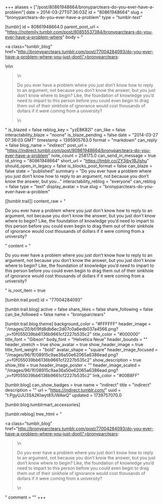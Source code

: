 +++
aliases = ["/post/80861948664/bronyparctears-do-you-ever-have-a-problem"]
date = 2014-03-27T07:36:03Z
id = "80861948664"
slug = "bronyparctears-do-you-ever-have-a-problem"
type = "tumblr-text"

[tumblr]
id = 80861948664.0
parent_post_url = "https://notemily.tumblr.com/post/80855537384/bronyparctears-do-you-ever-have-a-problem-where"
body = "<p><a class=\"tumblr_blog\" href=\"http://bronyparctears.tumblr.com/post/77004284093/do-you-ever-have-a-problem-where-you-just-dont\">bronyparctears</a>:</p>\n\n<blockquote>\n<p>Do you ever have a problem where you just don’t know how to reply to an argument, not because you don’t know the answer, but you just don’t know where to begin? Like, the foundation of knowledge you’d need to impart to this person before you could even begin to drag them out of their sinkhole of ignorance would cost thousands of dollars if it were coming from a university?</p>\n</blockquote>"
is_blazed = false
reblog_key = "yzE8K82I"
can_like = false
interactability_blaze = "noone"
is_blaze_pending = false
date = "2014-03-27 07:36:03 GMT"
timestamp = 1395905763.0
format = "markdown"
can_reply = false
blog_name = "indirect"
post_url = "https://indirect.tumblr.com/post/80861948664/bronyparctears-do-you-ever-have-a-problem"
note_count = 258175.0
can_send_in_message = true
id_string = "80861948664"
short_url = "https://tmblr.co/ZY3jby1BJlshu"
should_open_in_legacy = false
is_blocks_post_format = false
can_blaze = false
state = "published"
summary = "Do you ever have a problem where you just don’t know how to reply to an argument, not because you don’t know the answer, but you..."
interactability_reblog = "everyone"
can_reblog = false
type = "text"
display_avatar = true
slug = "bronyparctears-do-you-ever-have-a-problem"

[[tumblr.trail]]
content_raw = "<p>Do you ever have a problem where you just don’t know how to reply to an argument, not because you don’t know the answer, but you just don’t know where to begin? Like, the foundation of knowledge you’d need to impart to this person before you could even begin to drag them out of their sinkhole of ignorance would cost thousands of dollars if it were coming from a university?</p>"
content = "<p>Do you ever have a problem where you just don&rsquo;t know how to reply to an argument, not because you don&rsquo;t know the answer, but you just don&rsquo;t know where to begin? Like, the foundation of knowledge you&rsquo;d need to impart to this person before you could even begin to drag them out of their sinkhole of ignorance would cost thousands of dollars if it were coming from a university?</p>"
is_root_item = true

[tumblr.trail.post]
id = "77004284093"

[tumblr.trail.blog]
active = false
share_likes = false
share_following = false
can_be_followed = false
name = "bronyparctears"

[tumblr.trail.blog.theme]
background_color = "#FFFFFF"
header_image = "/images/20/bf/9fd8db6ec2d07c0a6edb037a4566.png?_v=f0f055039bb6136b9661cf2227b535c2"
title_color = "#000000"
title_font = "Gibson"
body_font = "Helvetica Neue"
header_bounds = ""
header_stretch = true
show_avatar = true
show_header_image = true
title_font_weight = "bold"
avatar_shape = "square"
header_image_focused = "/images/96/1f/08915c9ae36a50e62065a6386ead.png?_v=f0f055039bb6136b9661cf2227b535c2"
show_description = true
show_title = true
header_image_poster = ""
header_image_scaled = "/images/96/1f/08915c9ae36a50e62065a6386ead.png?_v=f0f055039bb6136b9661cf2227b535c2"
link_color = "#00B8FF"

[tumblr.blog]
can_show_badges = true
name = "indirect"
title = "indirect"
description = ""
url = "https://indirect.tumblr.com/"
uuid = "t:PgyUJU3SA2Klwyt81UWAwQ"
updated = 1739757070.0

[tumblr.blog.tumblrmart_accessories]

[tumblr.reblog]
tree_html = "<p><a class=\"tumblr_blog\" href=\"http://bronyparctears.tumblr.com/post/77004284093/do-you-ever-have-a-problem-where-you-just-dont\">bronyparctears</a>:</p><blockquote>\n<p>Do you ever have a problem where you just don’t know how to reply to an argument, not because you don’t know the answer, but you just don’t know where to begin? Like, the foundation of knowledge you’d need to impart to this person before you could even begin to drag them out of their sinkhole of ignorance would cost thousands of dollars if it were coming from a university?</p>\n</blockquote>"
comment = ""
+++
